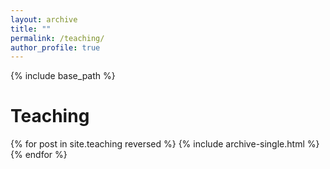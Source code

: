 ```yaml
---
layout: archive
title: ""
permalink: /teaching/
author_profile: true
---
```


{% include base_path %}

# Teaching

{% for post in site.teaching reversed %}
  {% include archive-single.html %}
{% endfor %}
